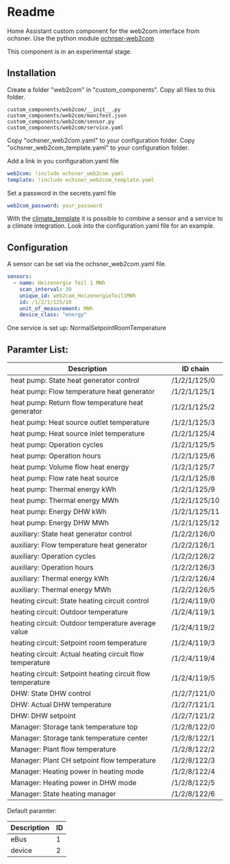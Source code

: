 # Readme

Home Assistant custom component for the web2com interface from ochsner.
Use the python module [ochnser-web2com](https://pypi.org/project/ochsner-web2com/)

This component is in an experimental stage.

## Installation

Create a folder "web2com" in "custom_components".
Copy all files to this folder.

```text
custom_components/web2com/__init__.py
custom_components/web2com/manifest.json
custom_components/web2com/sensor.py
custom_components/web2com/service.yaml
```

Copy "ochsner_web2com.yaml" to your configuration folder.
Copy "ochsner_web2com_template.yaml" to your configuration folder.

Add a link in you configuration.yaml file

```yaml
web2com: !include ochsner_web2com.yaml
template: !include ochsner_web2com_template.yaml
```

Set a password in the secrets.yaml file

```yaml
web2com_password: your_password
```

With the [climate_template](https://github.com/jcwillox/hass-template-climate/)
it is possible to combine a sensor and a service to a climate integration.
Look into the configuration.yaml file for an example.

## Configuration

A sensor can be set via the ochsner_web2com.yaml file.

```yaml
sensors:
  - name: Heizenergie Teil 1 MWh
    scan_interval: 30
    unique_id: web2com_HeizenergieTeil1MWh
    id: /1/2/1/125/10
    unit_of_measurement: MWh
    device_class: "energy"
```

One service is set up:
    NormalSetpointRoomTemperature

## Paramter List:

| Description                                                | ID chain      |
| ---------------------------------------------------------- | ------------- |
| heat pump: State heat generator control                    | /1/2/1/125/0  |
| heat pump: Flow temperature heat generator                 | /1/2/1/125/1  |
| heat pump: Return flow temperature heat generator          | /1/2/1/125/2  |
| heat pump: Heat source outlet temperature                  | /1/2/1/125/3  |
| heat pump: Heat source inlet temperature                   | /1/2/1/125/4  |
| heat pump: Operation cycles                                | /1/2/1/125/5  |
| heat pump: Operation hours                                 | /1/2/1/125/6  |
| heat pump: Volume flow heat energy                         | /1/2/1/125/7  |
| heat pump: Flow rate heat source                           | /1/2/1/125/8  |
| heat pump: Thermal energy kWh                              | /1/2/1/125/9  |
| heat pump: Thermal energy MWh                              | /1/2/1/125/10 |
| heat pump: Energy DHW kWh                                  | /1/2/1/125/11 |
| heat pump: Energy DHW MWh                                  | /1/2/1/125/12 |
| auxiliary: State heat generator control                    | /1/2/2/126/0  |
| auxiliary: Flow temperature heat generator                 | /1/2/2/126/1  |
| auxiliary: Operation cycles                                | /1/2/2/126/2  |
| auxiliary: Operation hours                                 | /1/2/2/126/3  |
| auxiliary: Thermal energy kWh                              | /1/2/2/126/4  |
| auxiliary: Thermal energy MWh                              | /1/2/2/126/5  |
| heating circuit: State heating circuit control             | /1/2/4/119/0  |
| heating circuit: Outdoor temperature                       | /1/2/4/119/1  |
| heating circuit: Outdoor temperature average value         | /1/2/4/119/2  |
| heating circuit: Setpoint room temperature                 | /1/2/4/119/3  |
| heating circuit: Actual heating circuit flow temperature   | /1/2/4/119/4  |
| heating circuit: Setpoint heating circuit flow temperature | /1/2/4/119/5  |
| DHW: State DHW control                                     | /1/2/7/121/0  |
| DHW: Actual DHW temperature                                | /1/2/7/121/1  |
| DHW: DHW setpoint                                          | /1/2/7/121/2  |
| Manager: Storage tank temperature top                      | /1/2/8/122/0  |
| Manager: Storage tank temperature center                   | /1/2/8/122/1  |
| Manager: Plant flow temperature                            | /1/2/8/122/2  |
| Manager: Plant CH setpoint flow temperature                | /1/2/8/122/3  |
| Manager: Heating power in heating mode                     | /1/2/8/122/4  |
| Manager: Heating power in DHW mode                         | /1/2/8/122/5  |
| Manager: State heating manager                             | /1/2/8/122/6  |

Default paramter:

| Description | ID  |
| ----------- | --- |
| eBus        | 1   |
| device      | 2   |
